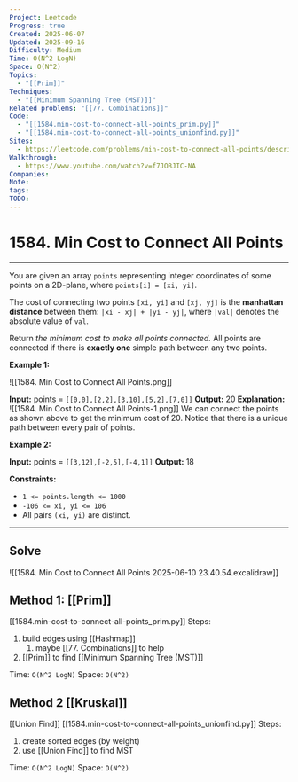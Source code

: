 ```yaml
---
Project: Leetcode
Progress: true
Created: 2025-06-07
Updated: 2025-09-16
Difficulty: Medium
Time: O(N^2 LogN)
Space: O(N^2)
Topics:
  - "[[Prim]]"
Techniques:
  - "[[Minimum Spanning Tree (MST)]]"
Related problems: "[[77. Combinations]]"
Code:
  - "[[1584.min-cost-to-connect-all-points_prim.py]]"
  - "[[1584.min-cost-to-connect-all-points_unionfind.py]]"
Sites:
  - https://leetcode.com/problems/min-cost-to-connect-all-points/description/
Walkthrough:
  - https://www.youtube.com/watch?v=f7JOBJIC-NA
Companies:
Note:
tags:
TODO:
---
```

# 1584. Min Cost to Connect All Points
---
You are given an array `points` representing integer coordinates of some points on a 2D-plane, where `points[i] = [xi, yi]`.

The cost of connecting two points `[xi, yi]` and `[xj, yj]` is the **manhattan distance** between them: `|xi - xj| + |yi - yj|`, where `|val|` denotes the absolute value of `val`.

Return _the minimum cost to make all points connected._ All points are connected if there is **exactly one** simple path between any two points.

**Example 1:**

![[1584. Min Cost to Connect All Points.png]]

**Input:** points = `[[0,0],[2,2],[3,10],[5,2],[7,0]]`
**Output:** 20
**Explanation:** 
![[1584. Min Cost to Connect All Points-1.png]]
We can connect the points as shown above to get the minimum cost of 20.
Notice that there is a unique path between every pair of points.

**Example 2:**

**Input:** points = `[[3,12],[-2,5],[-4,1]]`
**Output:** 18

**Constraints:**

- `1 <= points.length <= 1000`
- `-106 <= xi, yi <= 106`
- All pairs `(xi, yi)` are distinct.

---
## Solve

![[1584. Min Cost to Connect All Points 2025-06-10 23.40.54.excalidraw]]
## Method 1: [[Prim]]
[[1584.min-cost-to-connect-all-points_prim.py]]
Steps:
1. build edges using [[Hashmap]]
	1. maybe [[77. Combinations]] to help
2. [[Prim]] to find [[Minimum Spanning Tree (MST)]]

Time: `O(N^2 LogN)`
Space: `O(N^2)`


## Method 2 [[Kruskal]] 
[[Union Find]]
[[1584.min-cost-to-connect-all-points_unionfind.py]]
Steps:
1. create sorted edges (by weight)
2. use [[Union Find]] to find MST

Time: `O(N^2 LogN)`
Space: `O(N^2)`
